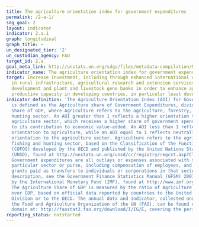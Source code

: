 ```yaml
---
title: The agriculture orientation index for government expenditures
permalink: /2-a-1/
sdg_goal: 2
layout: indicator
indicator: 2.a.1
graph: longitudinal
graph_title: ~
un_designated_tier: '2'
un_custodian_agency: FAO
target_id: 2.a
goal_meta_link: http://unstats.un.org/sdgs/files/metadata-compilation/Metadata-Goal-2.pdf
indicator_name: The agriculture orientation index for government expenditures
target: Increase investment, including through enhanced international cooperation,
  in rural infrastructure, agricultural research and extension services, technology
  development and plant and livestock gene banks in order to enhance agricultural
  productive capacity in developing countries, in particular least developed countries
indicator_definition: 'The Agriculture Orientation Index (AOI) for Government Expenditures
  is defined as the Agriculture share of Government Expenditures, divided by the Agriculture
  Share of GDP, where Agriculture refers to the agriculture, forestry, fishing and
  hunting sector. An AOI greater than 1 reflects a higher orientation towards the
  agriculture sector, which receives a higher share of government spending relative
  to its contribution to economic value-added. An AOI less than 1 reflects a lower
  orientation to agriculture, while an AOI equal to 1 reflects neutrality in a government''s
  orientation to the agriculture sector. Agriculture refers to the agriculture, forestry,
  fishing and hunting sector, based on the Classification of the Functions of Government
  (COFOG) developed by the OECD and published by the United Nations Statistics Division
  (UNSD), found at http://unstats.un.org/unsd/cr/registry/regcst.asp?Cl=4&Top=1&Lg=1.
  Government expenditures are all outlays or expenses associated with supporting a
  particular sector or purse, including compensation of employees, and subsidies and
  grants paid as transfers to individuals or corporations in that sector. For a full
  description, see the Government Finance Statistics Manual (GFSM) 2001, developed
  by the International Monetary Fund (IMF), found at http://www.imf.org/external/pubs/ft/gfs/manual/.
  The Agriculture Share of GDP is measured by the ratio of Agriculture Value Added
  over GDP, based on official data reported by countries to the United Nations Statistics
  Division or to the OECD. The annual data and indicator, collected and compiled by
  the Food and Agriculture Organization of the UN (FAO), can be found on the FAOSTAT
  domain at: http://faostat3.fao.org/download/I/IG/E, covering the periods 2001- 2012.'
reporting_status: notstarted
---
```

